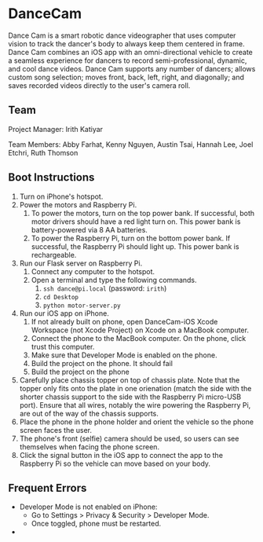 # DanceCam

Dance Cam is a smart robotic dance videographer that uses computer vision to track the dancer's body to always keep them centered in frame. Dance Cam combines an iOS app with an omni-directional vehicle to create a seamless experience for dancers to record semi-professional, dynamic, and cool dance videos. Dance Cam supports any number of dancers; allows custom song selection; moves front, back, left, right, and diagonally; and saves recorded videos directly to the user's camera roll.

## Team

Project Manager: Irith Katiyar 

Team Members: Abby Farhat, Kenny Nguyen, Austin Tsai, Hannah Lee, Joel Etchri, Ruth Thomson

## Boot Instructions

1. Turn on iPhone's hotspot.
2. Power the motors and Raspberry Pi.
   1. To power the motors, turn on the top power bank. If successful, both motor drivers should have a red light turn on. This power bank is battery-powered via 8 AA batteries.
   2. To power the Raspberry Pi, turn on the bottom power bank. If successful, the Raspberry Pi should light up. This power bank is rechargeable.
3. Run our Flask server on Raspberry Pi.
   1. Connect any computer to the hotspot.
   2. Open a terminal and type the following commands.
      1. `ssh dance@pi.local` (password: `irith`)
      2. `cd Desktop`
      3. `python motor-server.py`
4. Run our iOS app on iPhone.
   1. If not already built on phone, open DanceCam-iOS Xcode Workspace (not Xcode Project) on Xcode on a MacBook computer.
   2. Connect the phone to the MacBook computer. On the phone, click trust this computer.
   3. Make sure that Developer Mode is enabled on the phone.
   4. Build the project on the phone. It should fail
   5. Build the project on the phone
5. Carefully place chassis topper on top of chassis plate. Note that the topper only fits onto the plate in one orienation (match the side with the shorter chassis support to the side with the Raspberry Pi micro-USB port). Ensure that all wires, notably the wire powering the Raspberry Pi, are out of the way of the chassis supports.
6. Place the phone in the phone holder and orient the vehicle so the phone screen faces the user.
  1. The phone's front (selfie) camera should be used, so users can see themselves when facing the phone screen.
7. Click the signal button in the iOS app to connect the app to the Raspberry Pi so the vehicle can move based on your body.

## Frequent Errors

* Developer Mode is not enabled on iPhone:
  * Go to Settings > Privacy & Security > Developer Mode.
  * Once toggled, phone must be restarted.
* 
